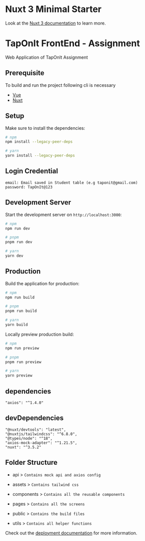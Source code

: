 # Nuxt 3 Minimal Starter

Look at the [Nuxt 3 documentation](https://nuxt.com/docs/getting-started/introduction) to learn more.

# TapOnIt FrontEnd - Assignment

Web Application of TapOnIt Assignment

## Prerequisite

To build and run the project following cli is necessary

- [Vue](https://vuejs.org/guide/introduction.html)
- [Nuxt](https://v2.nuxt.com/docs/get-started/installation)

## Setup

Make sure to install the dependencies:

```bash
# npm
npm install --legacy-peer-deps

# yarn
yarn install --legacy-peer-deps
```

## Login Credential

```
email: Email saved in Student table (e.g taponit@gmail.com)
password: TapOnIt@123
```

## Development Server

Start the development server on `http://localhost:3000`:

```bash
# npm
npm run dev

# pnpm
pnpm run dev

# yarn
yarn dev
```

## Production

Build the application for production:

```bash
# npm
npm run build

# pnpm
pnpm run build

# yarn
yarn build
```

Locally preview production build:

```bash
# npm
npm run preview

# pnpm
pnpm run preview

# yarn
yarn preview
```

## dependencies

```
"axios": "^1.4.0"
```

## devDependencies

```
"@nuxt/devtools": "latest",
"@nuxtjs/tailwindcss": "^6.8.0",
"@types/node": "^18",
"axios-mock-adapter": "^1.21.5",
"nuxt": "^3.5.2"
```

## Folder Structure

- api &gt; `Contains mock api and axios config`

- assets &gt; `Contains tailwind css`

- components &gt; `Contains all the reusable components`

- pages &gt; `Contains all the screens`

- public &gt; `Contains the build files`

- utils &gt; `Contains all helper functions`

Check out the [deployment documentation](https://nuxt.com/docs/getting-started/deployment) for more information.
